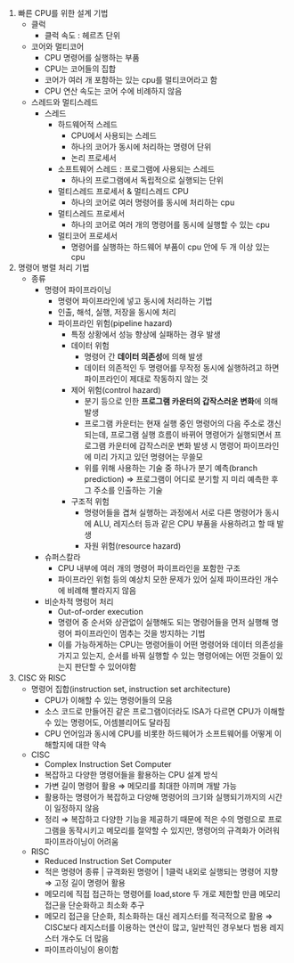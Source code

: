 1. 빠른 CPU를 위한 설계 기법
    - 클럭
        - 클럭 속도 : 헤르츠 단위
    - 코어와 멀티코어
        - CPU 명령어를 실행하는 부품
        - CPU는 코어들의 집합
        - 코어가 여러 개 포함하는 있는 cpu를 멀티코어라고 함
        - CPU 연산 속도는 코어 수에 비례하지 않음
    - 스레드와 멀티스레드
        - 스레드
            - 하드웨어적 스레드
                - CPU에서 사용되는 스레드
                - 하나의 코어가 동시에 처리하는 명령어 단위
                - 논리 프로세서
            - 소프트웨어 스레드 : 프로그램에 사용되는 스레드
                - 하나의 프로그램에서 독립적으로 실행되는 단위
            - 멀티스레드 프로세서 & 멀티스레드 CPU
                - 하나의 코어로 여러 명령어를 동시에 처리하는 cpu
            - 멀티스레드 프로세서
                - 하나의 코어로 여러 개의 명령어를 동시에 실행할 수 있는 cpu
            - 멀티코어 프로세서
                - 명령어를 실행하는 하드웨어 부품이 cpu 안에 두 개 이상 있는 cpu
2. 명령어 병렬 처리 기법
    - 종류
        - 명령어 파이프라이닝
            - 명령어 파이프라인에 넣고 동시에 처리하는 기법
            - 인출, 해석, 실행, 저장을 동시에 처리
            - 파이프라인 위험(pipeline hazard)
                - 특정 상황에서 성능 향상에 실패하는 경우 발생
                - 데이터 위험
                    - 명령어 간 **데이터 의존성**에 의해 발생
                    - 데이터 의존적인 두 명령어를 무작정 동시에 실행하려고 하면 파이프라인이 제대로 작동하지 않는 것
                - 제어 위험(control hazard)
                    - 분기 등으로 인한 **프로그램 카운터의 갑작스러운 변화**에 의해 발생
                    - 프로그램 카운터는 현재 실행 중인 명령어의 다음 주소로 갱신되는데, 프로그램 실행 흐름이 바뀌어 명령어가 실행되면서 프로그램 카운터에 갑작스러운 변화 발생 시 명령어 파이프라인에 미리 가지고 있던 명령어는 무쓸모
                    - 위를 위해 사용하는 기술 중 하나가 분기 예측(branch prediction) ⇒ 프로그램이 어디로 분기할 지 미리 예측한 후 그 주소를 인출하는 기술
                - 구조적 위험
                    - 명령어들을 겹쳐 실행하는 과정에서 서로 다른 명령어가 동시에 ALU, 레지스터 등과 같은 CPU 부품을 사용하려고 할 때 발생
                    - 자원 위험(resource hazard)
        - 슈퍼스칼라
            - CPU 내부에 여러 개의 명령어 파이프라인을 포함한 구조
            - 파이프라인 위험 등의 예상치 모한 문제가 있어 실제 파이프라인 개수에 비례해 빨라지지 않음
        - 비순차적 명렁어 처리
            - Out-of-order execution
            - 명령어 중 순서와 상관없이 실행해도 되는 명령어들을 먼저 실행해 명령어 파이프라인이 멈추는 것을 방지하는 기법
            - 이를 가능하게하는 CPU는 명령어들이 어떤 명령어와 데이터 의존성을 가지고 있는지, 순서를 바꿔 실행할 수 있는 명령어에는 어떤 것들이 있는지 판단할 수 있어야함
3. CISC 와 RISC
    - 명령어 집합(instruction set, instruction set architecture)
        - CPU가 이해할 수 있는 명령어들의 모음
        - 소스 코드로 만들어진 같은 프로그램이더라도 ISA가 다르면 CPU가 이해할 수 있는 명령어도, 어셈블리어도 달라짐
        - CPU 언어임과 동시에 CPU를 비롯한 하드웨어가 소프트웨어를 어떻게 이해할지에 대한 약속
    - CISC
        - Complex Instruction Set Computer
        - 복잡하고 다양한 명령어들을 활용하는 CPU 설계 방식
        - 가변 길이 명령어 활용 ⇒ 메모리를 최대한 아끼며 개발 가능
        - 활용하는 명령어가 복잡하고 다양해 명령어의 크기와 실행되기까지의 시간이 일정하지 않음
        - 정리 ⇒ 복잡하고 다양한 기능을 제공하기 때문에 적은 수의 명령으로 프로그램을 동작시키고 메모리를 절약할 수 있지만, 명령어의 규격화가 어려워 파이프라이닝이 어려움
    - RISC
        - Reduced Instruction Set Computer
        - 적은 명령어 종류 | 규격화된 명령어 | 1클럭 내외로 실행되는 명령어 지향 ⇒ 고정 길이 명령어 활용
        - 메모리에 직접 접근하는 명령어를 load,store 두 개로 제한할 만큼 메모리 접근을 단순화하고 최소화 추구
        - 메모리 접근을 단순화, 최소화하는 대신 레지스터를 적극적으로 활용 ⇒ CISC보다 레지스터를 이용하는 연산이 많고, 일반적인 경우보다 범용 레지스터 개수도 더 많음
        - 파이프라이닝이 용이함